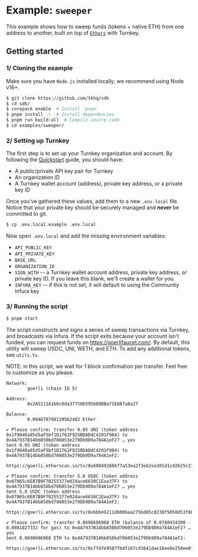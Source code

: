 # Example: `sweeper`

This example shows how to sweep funds (tokens + native ETH) from one address to another, built on top of [`Ethers`](https://docs.ethers.org/v6/api/providers/#Signer) with Turnkey.

## Getting started

### 1/ Cloning the example

Make sure you have `Node.js` installed locally; we recommend using Node v16+.

```bash
$ git clone https://github.com/tkhq/sdk
$ cd sdk/
$ corepack enable  # Install `pnpm`
$ pnpm install -r  # Install dependencies
$ pnpm run build-all  # Compile source code
$ cd examples/sweeper/
```

### 2/ Setting up Turnkey

The first step is to set up your Turnkey organization and account. By following the [Quickstart](https://docs.turnkey.com/getting-started/quickstart) guide, you should have:

- A public/private API key pair for Turnkey
- An organization ID
- A Turnkey wallet account (address), private key address, or a private key ID

Once you've gathered these values, add them to a new `.env.local` file. Notice that your private key should be securely managed and **_never_** be committed to git.

```bash
$ cp .env.local.example .env.local
```

Now open `.env.local` and add the missing environment variables:

- `API_PUBLIC_KEY`
- `API_PRIVATE_KEY`
- `BASE_URL`
- `ORGANIZATION_ID`
- `SIGN_WITH` -- a Turnkey wallet account address, private key address, or private key ID. If you leave this blank, we'll create a wallet for you.
- `INFURA_KEY` -- if this is not set, it will default to using the Community Infura key

### 3/ Running the script

```bash
$ pnpm start
```

The script constructs and signs a series of sweep transactions via Turnkey, and broadcasts via Infura. If the script exits because your account isn't funded, you can request funds on https://goerlifaucet.com/. By default, this utility will sweep USDC, UNI, WETH, and ETH. To add any additional tokens, see `utils.ts`.

NOTE: in this script, we wait for 1 block confirmation per transfer. Feel free to customize as you please.

```
Network:
        goerli (chain ID 5)

Address:
        0x2A5111A1b0c0da37750b595b89BBaf1E6B7a8a27

Balance:
        0.094678708129562482 Ether

✔ Please confirm: transfer 0.05 UNI (token address 0x1f9840a85d5aF5bf1D1762F925BDADdC4201F984) to 0x4A7937B14bb850bd706053e279Db9D9a784A1eF2? … yes
Sent 0.05 UNI (token address 0x1f9840a85d5aF5bf1D1762F925BDADdC4201F984) to 0x4A7937B14bb850bd706053e279Db9D9a784A1eF2:
        https://goerli.etherscan.io/tx/0x60849266677a53ea2f3eb2ea301d1cd2625c273e84eeec60cce6fbd4c50ab94e

✔ Please confirm: transfer 5.0 USDC (token address 0x07865c6E87B9F70255377e024ace6630C1Eaa37F) to 0x4A7937B14bb850bd706053e279Db9D9a784A1eF2? … yes
Sent 5.0 USDC (token address 0x07865c6E87B9F70255377e024ace6630C1Eaa37F) to 0x4A7937B14bb850bd706053e279Db9D9a784A1eF2:
        https://goerli.etherscan.io/tx/0xbbbe9211db006aa275bd85c8238f5050d53f884f9bbb51fa4b199d9f16259e2d

✔ Please confirm: transfer 0.0698606968 ETH (balance of 0.0780434300 - 0.0081827332 for gas) to 0x4A7937B14bb850bd706053e279Db9D9a784A1eF2? … yes
Sent 0.0698606968 ETH to 0x4A7937B14bb850bd706053e279Db9D9a784A1eF2:
        https://goerli.etherscan.io/tx/0xff4fe9587fbdf167c43641dae16ee0e250ee0fe794da94c8d8500ca5964168ba
```
